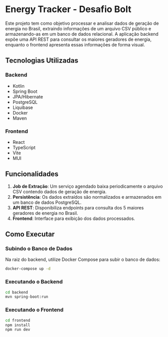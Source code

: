# Energy Tracker - Desafio Bolt

Este projeto tem como objetivo processar e analisar dados de geração de energia no Brasil, extraindo informações de um arquivo CSV público e armazenando-as em um banco de dados relacional. A aplicação backend expõe uma API REST para consultar os maiores geradores de energia, enquanto o frontend apresenta essas informações de forma visual.

## Tecnologias Utilizadas

### Backend
- Kotlin
- Spring Boot
- JPA/Hibernate
- PostgreSQL
- Liquibase
- Docker
- Maven

### Frontend
- React
- TypeScript
- Vite
- MUI

## Funcionalidades
1. **Job de Extração**: Um serviço agendado baixa periodicamente o arquivo CSV contendo dados de geração de energia.
2. **Persistência**: Os dados extraídos são normalizados e armazenados em um banco de dados PostgreSQL.
3. **API REST**: Disponibiliza endpoints para consulta dos 5 maiores geradores de energia no Brasil.
4. **Frontend**: Interface para exibição dos dados processados.

## Como Executar

### Subindo o Banco de Dados
Na raiz do backend, utilize Docker Compose para subir o banco de dados:

```sh
docker-compose up -d
```

### Executando o Backend
```sh
cd backend
mvn spring-boot:run
```

### Executando o Frontend
```sh
cd frontend
npm install
npm run dev
```

